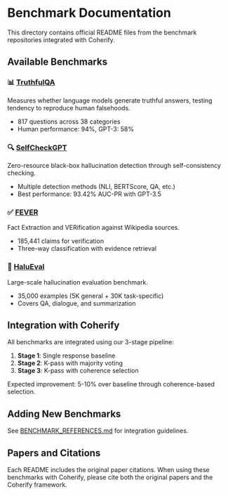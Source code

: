 # Benchmark Documentation

This directory contains official README files from the benchmark repositories integrated with Coherify.

## Available Benchmarks

### 📊 [TruthfulQA](TruthfulQA_README.md)
Measures whether language models generate truthful answers, testing tendency to reproduce human falsehoods.
- 817 questions across 38 categories
- Human performance: 94%, GPT-3: 58%

### 🔍 [SelfCheckGPT](SelfCheckGPT_README.md)
Zero-resource black-box hallucination detection through self-consistency checking.
- Multiple detection methods (NLI, BERTScore, QA, etc.)
- Best performance: 93.42% AUC-PR with GPT-3.5

### ✅ [FEVER](FEVER_README.md)
Fact Extraction and VERification against Wikipedia sources.
- 185,441 claims for verification
- Three-way classification with evidence retrieval

### 🎯 [HaluEval](HaluEval_README.md)
Large-scale hallucination evaluation benchmark.
- 35,000 examples (5K general + 30K task-specific)
- Covers QA, dialogue, and summarization

## Integration with Coherify

All benchmarks are integrated using our 3-stage pipeline:

1. **Stage 1**: Single response baseline
2. **Stage 2**: K-pass with majority voting
3. **Stage 3**: K-pass with coherence selection

Expected improvement: 5-10% over baseline through coherence-based selection.

## Adding New Benchmarks

See [BENCHMARK_REFERENCES.md](../BENCHMARK_REFERENCES.md) for integration guidelines.

## Papers and Citations

Each README includes the original paper citations. When using these benchmarks with Coherify, please cite both the original papers and the Coherify framework.